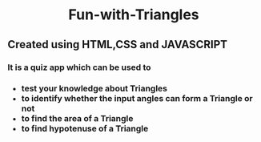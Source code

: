 <h1 align="center">Fun-with-Triangles</h1>
<h2>Created using HTML,CSS and JAVASCRIPT</h2>
<h3>It is a quiz app which can be used to<h3>
<ul>
<li>test your knowledge about Triangles</li>
<li> to identify whether the input angles can form a Triangle or not</li>
<li> to find the area of a Triangle</li>
<li>to find hypotenuse of a Triangle</li>
